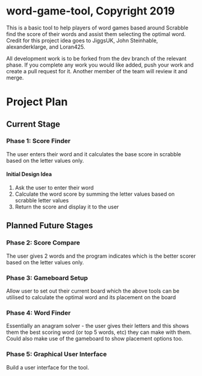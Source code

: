 # word-game-tool, Copyright 2019
This is a basic tool to help players of word games based around Scrabble find the score of their words and assist them selecting the optimal word.
Credit for this project idea goes to JiggsUK, John Steinhable, alexanderklarge, and Loran425.

All development work is to be forked from the dev branch of the relevant phase. If you complete any work you would like added, push your work and create a pull request for it. Another member of the team will review it and merge.

# Project Plan
## Current Stage
### Phase 1: Score Finder 
The user enters their word and it calculates the base score in scrabble based on the letter values only.

#### Initial Design Idea
1. Ask the user to enter their word
2. Calculate the word score by summing the letter values based on scrabble letter values
3. Return the score and display it to the user


## Planned Future Stages
### Phase 2: Score Compare 
The user gives 2 words and the program indicates which is the better scorer based on the letter values only.

### Phase 3: Gameboard Setup
Allow user to set out their current board which the above tools can be utilised to calculate the optimal word and its placement on the board

### Phase 4: Word Finder 
Essentially an anagram solver - the user gives their letters and this shows them the best scoring word (or top 5 words, etc) they can make with them. Could also make use of the gameboard to show placement options too.

### Phase 5: Graphical User Interface
Build a user interface for the tool.

